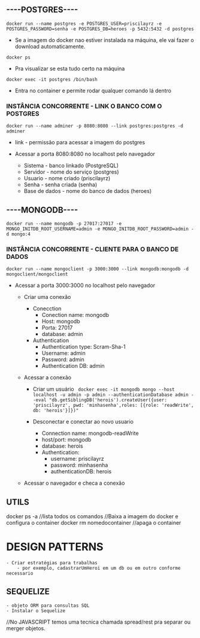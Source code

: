 ## ----POSTGRES----

``docker run --name postgres -e POSTGRES_USER=priscilayrz -e POSTGRES_PASSWORD=senha -e POSTGRES_DB=heroes -p 5432:5432 -d postgres``

- Se a imagem do docker nao estiver instalada na máquina, ele vai fazer o download automaticamente.

``docker ps``
- Pra visualizar se esta tudo certo na máquina

``docker exec -it postgres /bin/bash ``
- Entra no container e permite rodar qualquer comando lá dentro


### INSTÂNCIA CONCORRENTE - LINK O BANCO COM O POSTGRES

`` docker run --name adminer -p 8080:8080 --link postgres:postgres -d adminer ``


- link - permissão para acessar a imagem do postgres

- Acessar a porta 8080:8080 no localhost pelo navegador
    - Sistema - banco linkado (PostgreSQL)
    - Servidor - nome do serviço (postgres)
    - Usuario - nome criado (priscilayrz)
    - Senha - senha criada (senha)
    - Base de dados - nome do banco de dados (heroes)


## ----MONGODB----

`` docker run --name mongodb -p 27017:27017 -e MONGO_INITDB_ROOT_USERNAME=admin -e MONGO_INITDB_ROOT_PASSWORD=admin -d mongo:4 ``
### INSTÂNCIA CONCORRENTE - CLIENTE PARA O BANCO DE DADOS

`` docker run --name mongoclient -p 3000:3000 --link mongodb:mongodb -d mongoclient/mongoclient ``


- Acessar a porta 3000:3000 no localhost pelo navegador
    - Criar uma conexão

        - Conecction
            - Conection name: mongodb 
            - Host: mongodb
            - Porta: 27017
            - database: admin
        - Authentication
            - Authentication type: Scram-Sha-1
            - Username: admin
            - Password: admin
            - Authentication DB: admin
    
    - Acessar a conexão
        - Criar um usuário
        `` docker exec -it mongodb mongo --host localhost -u admin -p admin --authenticationDatabase admin --eval "db.getSiblingDB('herois').createUser({user: 'priscilayrz', pwd: 'minhasenha',roles: [{role: 'readWrite', db: 'herois'}]})"``

        - Desconectar e conectar ao novo usuario
            - Connection name: mongodb-readWrite
            - host/port: mongodb
            - database: herois
            - Authentication: 
                - username: priscilayrz
                - password: minhasenha
                - authenticationDB: herois

    - Acessar o navegador e checa a conexão

## UTILS
docker ps -a //lista todos os comandos //Baixa a imagem do docker e configura o container
docker rm nomedocontainer //apaga o container

# DESIGN PATTERNS   
    - Criar estratégias para trabalhas
        - por exemplo, cadastrarUmHeroi em um db ou em outro conforme necessario
        
## SEQUELIZE
    - objeto ORM para consultas SQL
    - Instalar o Sequelize
    


//No JAVASCRIPT temos uma tecnica chamada spread/rest pra separar ou merger objetos.